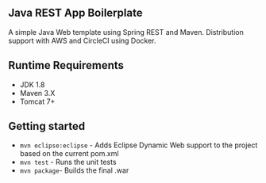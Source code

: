 ## Java REST App Boilerplate

A simple Java Web template using Spring REST and Maven. Distribution support with AWS and CircleCI using Docker.

## Runtime Requirements

- JDK 1.8
- Maven 3.X
- Tomcat 7+

## Getting started

- `mvn eclipse:eclipse` - Adds Eclipse Dynamic Web support to the project based on the current pom.xml
- `mvn test` - Runs the unit tests
- `mvn package`- Builds the final .war